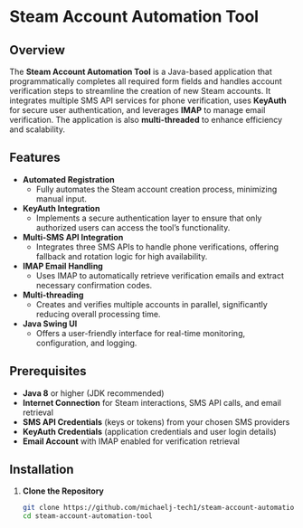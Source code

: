 # Steam Account Automation Tool

## Overview
The **Steam Account Automation Tool** is a Java-based application that programmatically completes all required form fields and handles account verification steps to streamline the creation of new Steam accounts. It integrates multiple SMS API services for phone verification, uses **KeyAuth** for secure user authentication, and leverages **IMAP** to manage email verification. The application is also **multi-threaded** to enhance efficiency and scalability.

## Features
- **Automated Registration**  
  - Fully automates the Steam account creation process, minimizing manual input.
- **KeyAuth Integration**  
  - Implements a secure authentication layer to ensure that only authorized users can access the tool’s functionality.
- **Multi-SMS API Integration**  
  - Integrates three SMS APIs to handle phone verifications, offering fallback and rotation logic for high availability.
- **IMAP Email Handling**  
  - Uses IMAP to automatically retrieve verification emails and extract necessary confirmation codes.
- **Multi-threading**  
  - Creates and verifies multiple accounts in parallel, significantly reducing overall processing time.
- **Java Swing UI**  
  - Offers a user-friendly interface for real-time monitoring, configuration, and logging.

## Prerequisites
- **Java 8** or higher (JDK recommended)
- **Internet Connection** for Steam interactions, SMS API calls, and email retrieval
- **SMS API Credentials** (keys or tokens) from your chosen SMS providers
- **KeyAuth Credentials** (application credentials and user login details)
- **Email Account** with IMAP enabled for verification retrieval

## Installation

1. **Clone the Repository**
   ```bash
   git clone https://github.com/michaelj-tech1/steam-account-automation-tool.git
   cd steam-account-automation-tool

